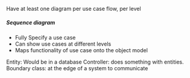 Have at least one diagram per use case flow, per level

##### Sequence diagram
- Fully Specify a use case
- Can show use cases at different levels
- Maps functionality of use case onto the object model

Entity: Would be in a database
Controller: does something with entities.
Boundary class: at the edge of a system to communicate